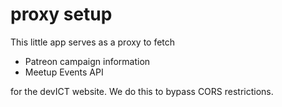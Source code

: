 # proxy setup

This little app serves as a proxy to fetch  
  - Patreon campaign information
  - Meetup Events API

for the devICT website. We do this to bypass CORS restrictions.
 